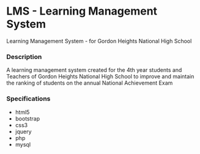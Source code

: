 # LMS - Learning Management System
Learning Management System - for Gordon Heights National High School

### Description
A learning management system created for the 4th year students and Teachers of Gordon Heights National High School to improve and maintain the ranking of students on the annual National Achievement Exam

### Specifications
* html5
* bootstrap
* css3
* jquery
* php
* mysql